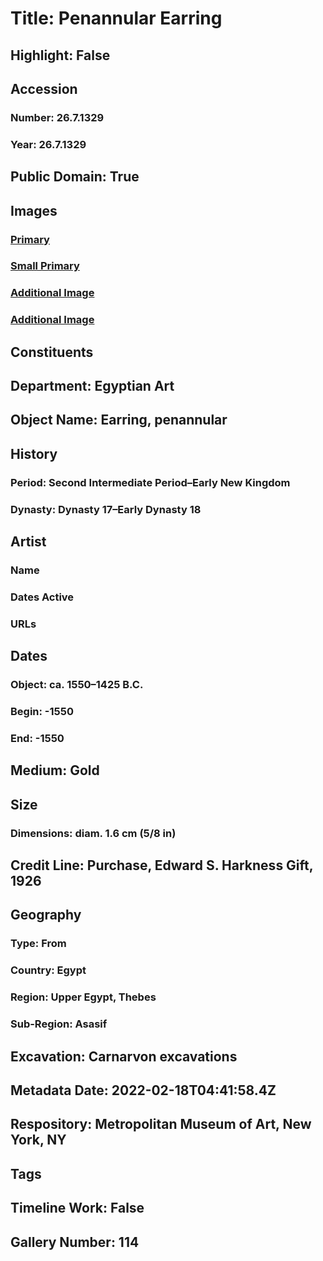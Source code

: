 # Title: Penannular Earring
## Highlight: False
## Accession
### Number: 26.7.1329
### Year: 26.7.1329
## Public Domain: True
## Images
### [Primary](https://images.metmuseum.org/CRDImages/eg/original/26.7.1329-26.7.1328_EGDP014143.jpg)
### [Small Primary](https://images.metmuseum.org/CRDImages/eg/web-large/26.7.1329-26.7.1328_EGDP014143.jpg)
### [Additional Image](https://images.metmuseum.org/CRDImages/eg/original/26.7.1329-26.7.1328_EGDP014144.jpg)
### [Additional Image](https://images.metmuseum.org/CRDImages/eg/original/26.7.1329.jpg)
## Constituents
## Department: Egyptian Art
## Object Name: Earring, penannular
## History
### Period: Second Intermediate Period–Early New Kingdom
### Dynasty: Dynasty 17–Early Dynasty 18
## Artist
### Name
### Dates Active
### URLs
## Dates
### Object: ca. 1550–1425 B.C.
### Begin: -1550
### End: -1550
## Medium: Gold
## Size
### Dimensions: diam. 1.6 cm (5/8 in)
## Credit Line: Purchase, Edward S. Harkness Gift, 1926
## Geography
### Type: From
### Country: Egypt
### Region: Upper Egypt, Thebes
### Sub-Region: Asasif
## Excavation: Carnarvon excavations
## Metadata Date: 2022-02-18T04:41:58.4Z
## Respository: Metropolitan Museum of Art, New York, NY
## Tags
## Timeline Work: False
## Gallery Number: 114